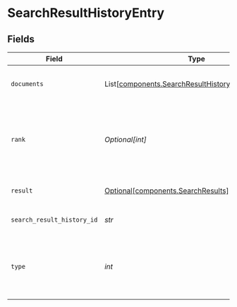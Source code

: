 # SearchResultHistoryEntry


## Fields

| Field                                                                                                          | Type                                                                                                           | Required                                                                                                       | Description                                                                                                    |
| -------------------------------------------------------------------------------------------------------------- | -------------------------------------------------------------------------------------------------------------- | -------------------------------------------------------------------------------------------------------------- | -------------------------------------------------------------------------------------------------------------- |
| `documents`                                                                                                    | List[[components.SearchResultHistoryEntryDocuments](../../models/shared/searchresulthistoryentrydocuments.md)] | :heavy_check_mark:                                                                                             | Documents that contain the search result.                                                                      |
| `rank`                                                                                                         | *Optional[int]*                                                                                                | :heavy_minus_sign:                                                                                             | The rank of the search result. A lower value means more relevant result.                                       |
| `result`                                                                                                       | [Optional[components.SearchResults]](../../models/shared/searchresults.md)                                     | :heavy_minus_sign:                                                                                             | List of search results.                                                                                        |
| `search_result_history_id`                                                                                     | *str*                                                                                                          | :heavy_check_mark:                                                                                             | List of search results.                                                                                        |
| `type`                                                                                                         | *int*                                                                                                          | :heavy_check_mark:                                                                                             | The type of the search result. This can be either 'document' or 'answer'.                                      |